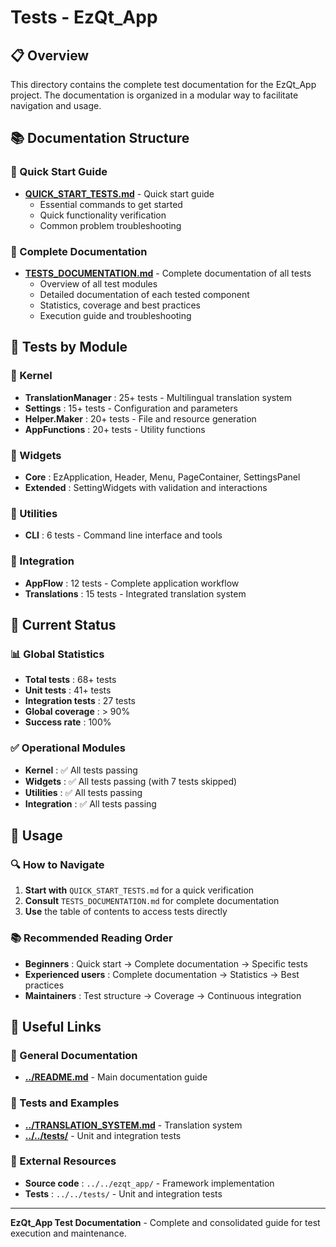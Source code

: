 # Tests - EzQt_App

## 📋 Overview

This directory contains the complete test documentation for the EzQt_App project. The documentation is organized in a modular way to facilitate navigation and usage.

## 📚 Documentation Structure

### 🚀 Quick Start Guide
- **[QUICK_START_TESTS.md](QUICK_START_TESTS.md)** - Quick start guide
  - Essential commands to get started
  - Quick functionality verification
  - Common problem troubleshooting

### 📖 Complete Documentation
- **[TESTS_DOCUMENTATION.md](TESTS_DOCUMENTATION.md)** - Complete documentation of all tests
  - Overview of all test modules
  - Detailed documentation of each tested component
  - Statistics, coverage and best practices
  - Execution guide and troubleshooting

## 🧪 Tests by Module

### 🧠 Kernel
- **TranslationManager** : 25+ tests - Multilingual translation system
- **Settings** : 15+ tests - Configuration and parameters
- **Helper.Maker** : 20+ tests - File and resource generation
- **AppFunctions** : 20+ tests - Utility functions

### 🎨 Widgets
- **Core** : EzApplication, Header, Menu, PageContainer, SettingsPanel
- **Extended** : SettingWidgets with validation and interactions

### 🔧 Utilities
- **CLI** : 6 tests - Command line interface and tools

### 🔗 Integration
- **AppFlow** : 12 tests - Complete application workflow
- **Translations** : 15 tests - Integrated translation system

## 🎯 Current Status

### 📊 Global Statistics
- **Total tests** : 68+ tests
- **Unit tests** : 41+ tests
- **Integration tests** : 27 tests
- **Global coverage** : > 90%
- **Success rate** : 100%

### ✅ Operational Modules
- **Kernel** : ✅ All tests passing
- **Widgets** : ✅ All tests passing (with 7 tests skipped)
- **Utilities** : ✅ All tests passing
- **Integration** : ✅ All tests passing

## 🚀 Usage

### 🔍 How to Navigate
1. **Start with** `QUICK_START_TESTS.md` for a quick verification
2. **Consult** `TESTS_DOCUMENTATION.md` for complete documentation
3. **Use** the table of contents to access tests directly

### 📚 Recommended Reading Order
- **Beginners** : Quick start → Complete documentation → Specific tests
- **Experienced users** : Complete documentation → Statistics → Best practices
- **Maintainers** : Test structure → Coverage → Continuous integration

## 🔗 Useful Links

### 📖 General Documentation
- **[../README.md](../README.md)** - Main documentation guide

### 🧪 Tests and Examples
- **[../TRANSLATION_SYSTEM.md](../TRANSLATION_SYSTEM.md)** - Translation system
- **[../../tests/](../../tests/)** - Unit and integration tests

### 🔗 External Resources
- **Source code** : `../../ezqt_app/` - Framework implementation
- **Tests** : `../../tests/` - Unit and integration tests

---

**EzQt_App Test Documentation** - Complete and consolidated guide for test execution and maintenance. 
